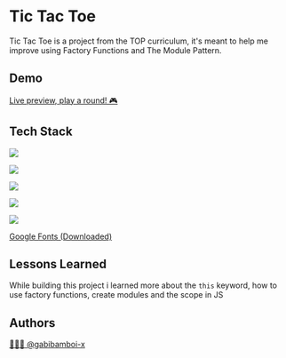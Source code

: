 
# Tic Tac Toe

Tic Tac Toe is a project from the TOP curriculum, it's meant to help me improve using Factory Functions and The Module Pattern.


## Demo

[Live preview, play a round! 🎮](https://gabibamboi-x.github.io/Tic-Tac-Toe/)


## Tech Stack

![](https://img.shields.io/badge/HTML5-E34F26?style=for-the-badge&logo=html5&logoColor=white)

![](https://img.shields.io/badge/CSS3-1572B6?style=for-the-badge&logo=css3&logoColor=white)

![](https://img.shields.io/badge/JavaScript-323330?style=for-the-badge&logo=javascript&logoColor=F7DF1E)

![](https://img.shields.io/badge/GIT-E44C30?style=for-the-badge&logo=git&logoColor=white)

![](https://img.shields.io/badge/VSCode-0078D4?style=for-the-badge&logo=visual%20studio%20code&logoColor=white)

[Google Fonts  (Downloaded)](https://fonts.google.com)

## Lessons Learned

While building this project i learned more about the ```this``` keyword, how to use factory functions, create modules and the scope in JS

## Authors

[👨🏻‍💻 @gabibamboi-x](https://www.github.com/gabibamboi-x)

